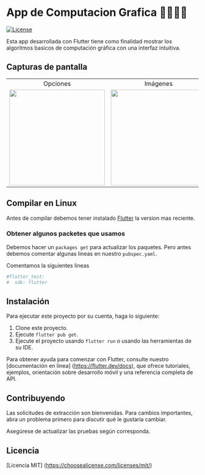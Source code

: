 # App de Computacion Grafica 👩🏻‍💻📱

[![License](http://img.shields.io/:license-mit-blue.svg)](http://doge.mit-license.org)

Esta app desarrollada con Flutter tiene como finalidad mostrar los algoritmos basicos de
computación gráfica con una interfaz intuitiva.

## Capturas de pantalla

|     |     |     |
| :-: | :-: | :-: |
| Opciones | Imágenes |Diagramas|
| <img src="https://64.media.tumblr.com/8bfbec47ef8d7f825a7bea495117a953/tumblr_nsq1ux5VlP1rt0dnxo1_500.gif" height="250" /> | <img src="https://holatelcel.com/wp-content/uploads/2017/11/celular.gif" height="250" />| <img src="https://64.media.tumblr.com/8bfbec47ef8d7f825a7bea495117a953/tumblr_nsq1ux5VlP1rt0dnxo1_500.gif" height="250" /> |



## Compilar en Linux

Antes de compilar debemos tener instalado [Flutter](https://flutter-es.io/) la version mas reciente.

### Obtener algunos packetes que usamos

Debemos hacer un `packages get` para actualizar los paquetes. Pero antes debemos comentar algunas lineas en nuestro `pubspec.yaml`.

Comentamos la siguientes lineas
```bash
#flutter_test:
#  sdk: flutter
```

## Instalación

Para ejecutar este proyecto por su cuenta, haga lo siguiente:
1. Clone este proyecto.
2. Ejecute `flutter pub get`.
3. Ejecute el proyecto usando `flutter run` o usando las herramientas de su IDE.

Para obtener ayuda para comenzar con Flutter, consulte nuestro
[documentación en línea] (https://flutter.dev/docs), que ofrece tutoriales,
ejemplos, orientación sobre desarrollo móvil y una referencia completa de API.

## Contribuyendo
Las solicitudes de extracción son bienvenidas. Para cambios importantes, abra un problema primero para discutir qué le gustaría cambiar.

Asegúrese de actualizar las pruebas según corresponda.

## Licencia
[Licencia MIT] (https://choosealicense.com/licenses/mit/)